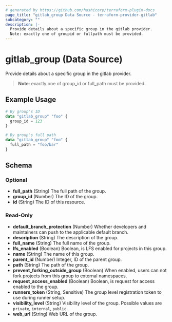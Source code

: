 ```yaml
---
# generated by https://github.com/hashicorp/terraform-plugin-docs
page_title: "gitlab_group Data Source - terraform-provider-gitlab"
subcategory: ""
description: |-
  Provide details about a specific group in the gitlab provider.
  Note: exactly one of groupid or fullpath must be provided.
---
```


# gitlab_group (Data Source)

Provide details about a specific group in the gitlab provider.

> **Note**: exactly one of group_id or full_path must be provided.

## Example Usage

```terraform
# By group's ID
data "gitlab_group" "foo" {
  group_id = 123
}

# By group's full path
data "gitlab_group" "foo" {
  full_path = "foo/bar"
}
```

<!-- schema generated by tfplugindocs -->
## Schema

### Optional

- **full_path** (String) The full path of the group.
- **group_id** (Number) The ID of the group.
- **id** (String) The ID of this resource.

### Read-Only

- **default_branch_protection** (Number) Whether developers and maintainers can push to the applicable default branch.
- **description** (String) The description of the group.
- **full_name** (String) The full name of the group.
- **lfs_enabled** (Boolean) Boolean, is LFS enabled for projects in this group.
- **name** (String) The name of this group.
- **parent_id** (Number) Integer, ID of the parent group.
- **path** (String) The path of the group.
- **prevent_forking_outside_group** (Boolean) When enabled, users can not fork projects from this group to external namespaces.
- **request_access_enabled** (Boolean) Boolean, is request for access enabled to the group.
- **runners_token** (String, Sensitive) The group level registration token to use during runner setup.
- **visibility_level** (String) Visibility level of the group. Possible values are `private`, `internal`, `public`.
- **web_url** (String) Web URL of the group.


